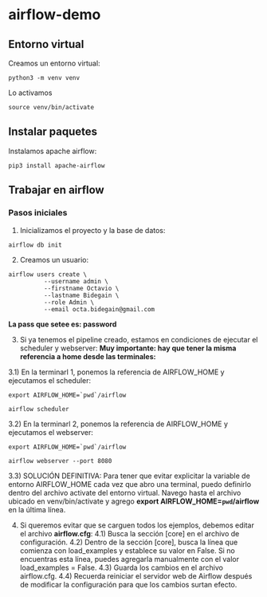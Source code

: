 # airflow-demo

## Entorno virtual

Creamos un entorno virtual:
```
python3 -m venv venv
```
Lo activamos
```
source venv/bin/activate
```

## Instalar paquetes

Instalamos apache airflow:
```
pip3 install apache-airflow
```

## Trabajar en airflow

### Pasos iniciales

1) Inicializamos el proyecto y la base de datos:
```
airflow db init
```

2) Creamos un usuario:
```
airflow users create \                                
          --username admin \                                                                       
          --firstname Octavio \
          --lastname Bidegain \
          --role Admin \
          --email octa.bidegain@gmail.com
```
**La pass que setee es: password**

3) Si ya tenemos el pipeline creado, estamos en condiciones de ejecutar el scheduler y webserver:
**Muy importante: hay que tener la misma referencia a home desde las terminales:**

3.1) En la terminarl 1, ponemos la referencia de AIRFLOW_HOME y ejecutamos el scheduler:
```
export AIRFLOW_HOME=`pwd`/airflow
```
```
airflow scheduler
```

3.2) En la terminarl 2, ponemos la referencia de AIRFLOW_HOME y ejecutamos el webserver:
```
export AIRFLOW_HOME=`pwd`/airflow
```
```
airflow webserver --port 8080
```

3.3) SOLUCIÓN DEFINITIVA: Para tener que evitar explicitar la variable de entorno AIRFLOW_HOME cada vez que abro una terminal, puedo definirlo dentro del archivo activate del entorno virtual.
Navego hasta el archivo ubicado en venv/bin/activate y agrego **export AIRFLOW_HOME=`pwd`/airflow** en la última línea.

4) Si queremos evitar que se carguen todos los ejemplos, debemos editar el archivo **airflow.cfg**:
4.1) Busca la sección [core] en el archivo de configuración.
4.2) Dentro de la sección [core], busca la línea que comienza con load_examples y establece su valor en False. Si no encuentras esta línea, puedes agregarla manualmente con el valor load_examples = False.
4.3) Guarda los cambios en el archivo airflow.cfg.
4.4) Recuerda reiniciar el servidor web de Airflow después de modificar la configuración para que los cambios surtan efecto.
